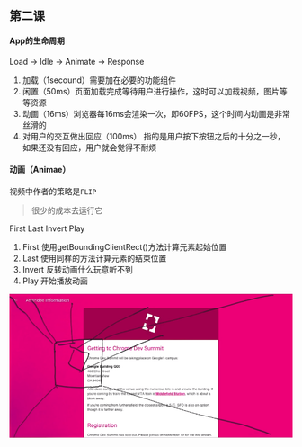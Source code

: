 ## 第二课

#### App的生命周期 </br>
Load -> Idle -> Animate -> Response
1. 加载（1secound）需要加在必要的功能组件
2. 闲置（50ms）页面加载完成等待用户进行操作，这时可以加载视频，图片等等资源
3. 动画（16ms）浏览器每16ms会渲染一次，即60FPS，这个时间内动画是非常丝滑的
4. 对用户的交互做出回应（100ms） 指的是用户按下按钮之后的十分之一秒，如果还没有回应，用户就会觉得不耐烦

#### 动画（Animae）

视频中作者的策略是`FLIP`</br>
> 很少的成本去运行它

First Last Invert Play

1. First 使用getBoundingClientRect()方法计算元素起始位置
2. Last 使用同样的方法计算元素的结束位置
3. Invert 反转动画什么玩意听不到
4. Play 开始播放动画

![](../images/浏览器渲染优化/第二课-1.jpg)
